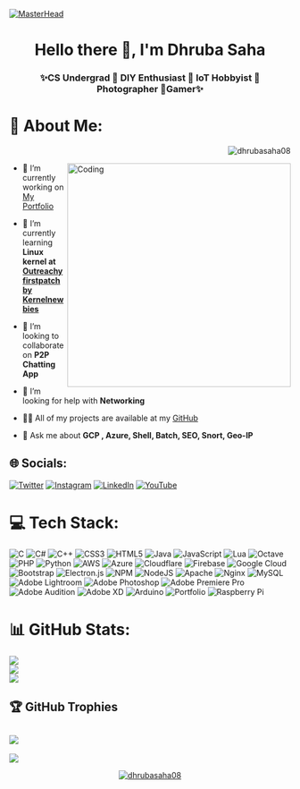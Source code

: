 [![MasterHead](https://visme.co/blog/wp-content/uploads/2019/10/animated-presentation-software-header.gif)]()

<h1 align="center"> Hello there 👋, I'm Dhruba Saha</h1>
<h3 align="center">✨CS Undergrad 🔹 DIY Enthusiast 🔹 IoT Hobbyist 🔹 Photographer 🔹Gamer✨</h3>

# 💫 About Me:
<p align="right">
    <img src="https://komarev.com/ghpvc/?username=dhrubasaha08&label=Profile%20views&color=0e75b6&style=flat"
        alt="dhrubasaha08" />
</p>
<img align="right" alt="Coding" width="400" src="https://miro.medium.com/max/680/0*7Q3yvSIv_t0ioJ-Z.gif" />

- 🔭 I’m currently working on [My Portfolio](https://dhrubasaha.social/)

- 🌱 I’m currently learning **Linux kernel at [Outreachyfirstpatch by
Kernelnewbies](https://kernelnewbies.org/Linux_Kernel_Newbies/)**

- 👯 I’m looking to collaborate on **P2P Chatting App**

- 🤔 I’m looking for help with **Networking**

- 👨‍💻 All of my projects are available at my [GitHub](https://github.com/dhrubasaha08/)

- 💬 Ask me about **GCP , Azure, Shell, Batch, SEO, Snort, Geo-IP**



## 🌐 Socials:
[![Twitter](https://img.shields.io/badge/Twitter-%231DA1F2.svg?logo=Twitter&logoColor=white)](https://twitter.com/dhrubasaha08)
[![Instagram](https://img.shields.io/badge/Instagram-%23E4405F.svg?logo=Instagram&logoColor=white)](https://instagram.com/dhrubasaha14)
[![LinkedIn](https://img.shields.io/badge/LinkedIn-%230077B5.svg?logo=linkedin&logoColor=white)](https://linkedin.com/in/dhruba-saha-416289202)
[![YouTube](https://img.shields.io/badge/YouTube-%23FF0000.svg?logo=YouTube&logoColor=white)](https://youtube.com/c/dhrubasaha08)



# 💻 Tech Stack:
![C](https://img.shields.io/badge/c-%2300599C.svg?style=for-the-badge&logo=c&logoColor=white)
![C#](https://img.shields.io/badge/c%23-%23239120.svg?style=for-the-badge&logo=c-sharp&logoColor=white)
![C++](https://img.shields.io/badge/c++-%2300599C.svg?style=for-the-badge&logo=c%2B%2B&logoColor=white)
![CSS3](https://img.shields.io/badge/css3-%231572B6.svg?style=for-the-badge&logo=css3&logoColor=white)
![HTML5](https://img.shields.io/badge/html5-%23E34F26.svg?style=for-the-badge&logo=html5&logoColor=white)
![Java](https://img.shields.io/badge/java-%23ED8B00.svg?style=for-the-badge&logo=java&logoColor=white)
![JavaScript](https://img.shields.io/badge/javascript-%23323330.svg?style=for-the-badge&logo=javascript&logoColor=%23F7DF1E)
![Lua](https://img.shields.io/badge/lua-%232C2D72.svg?style=for-the-badge&logo=lua&logoColor=white)
![Octave](https://img.shields.io/badge/OCTAVE-darkblue?style=for-the-badge&logo=octave&logoColor=fcd683)
![PHP](https://img.shields.io/badge/php-%23777BB4.svg?style=for-the-badge&logo=php&logoColor=white)
![Python](https://img.shields.io/badge/python-3670A0?style=for-the-badge&logo=python&logoColor=ffdd54)
![AWS](https://img.shields.io/badge/AWS-%23FF9900.svg?style=for-the-badge&logo=amazon-aws&logoColor=white)
![Azure](https://img.shields.io/badge/azure-%230072C6.svg?style=for-the-badge&logo=azure-devops&logoColor=white)
![Cloudflare](https://img.shields.io/badge/Cloudflare-F38020?style=for-the-badge&logo=Cloudflare&logoColor=white)
![Firebase](https://img.shields.io/badge/firebase-%23039BE5.svg?style=for-the-badge&logo=firebase) ![Google
Cloud](https://img.shields.io/badge/Google%20Cloud-%234285F4.svg?style=for-the-badge&logo=google-cloud&logoColor=white)
![Bootstrap](https://img.shields.io/badge/bootstrap-%23563D7C.svg?style=for-the-badge&logo=bootstrap&logoColor=white)
![Electron.js](https://img.shields.io/badge/Electron-191970?style=for-the-badge&logo=Electron&logoColor=white)
![NPM](https://img.shields.io/badge/NPM-%23000000.svg?style=for-the-badge&logo=npm&logoColor=white)
![NodeJS](https://img.shields.io/badge/node.js-6DA55F?style=for-the-badge&logo=node.js&logoColor=white)
![Apache](https://img.shields.io/badge/apache-%23D42029.svg?style=for-the-badge&logo=apache&logoColor=white)
![Nginx](https://img.shields.io/badge/nginx-%23009639.svg?style=for-the-badge&logo=nginx&logoColor=white)
![MySQL](https://img.shields.io/badge/mysql-%2300f.svg?style=for-the-badge&logo=mysql&logoColor=white) ![Adobe
Lightroom](https://img.shields.io/badge/Adobe%20Lightroom-31A8FF.svg?style=for-the-badge&logo=Adobe%20Lightroom&logoColor=white)
![Adobe
Photoshop](https://img.shields.io/badge/adobephotoshop-%2331A8FF.svg?style=for-the-badge&logo=adobephotoshop&logoColor=white)
![Adobe Premiere
Pro](https://img.shields.io/badge/Adobe%20Premiere%20Pro-9999FF.svg?style=for-the-badge&logo=Adobe%20Premiere%20Pro&logoColor=white)
![Adobe
Audition](https://img.shields.io/badge/Adobe%20Audition-9999FF.svg?style=for-the-badge&logo=Adobe%20Audition&logoColor=white)
![Adobe XD](https://img.shields.io/badge/Adobe%20XD-470137?style=for-the-badge&logo=Adobe%20XD&logoColor=#FF61F6)
![Arduino](https://img.shields.io/badge/-Arduino-00979D?style=for-the-badge&logo=Arduino&logoColor=white)
![Portfolio](https://img.shields.io/badge/Portfolio-%23000000.svg?style=for-the-badge&logo=firefox&logoColor=#FF7139)
![Raspberry Pi](https://img.shields.io/badge/-RaspberryPi-C51A4A?style=for-the-badge&logo=Raspberry-Pi)



# 📊 GitHub Stats:
![](https://github-readme-stats.vercel.app/api?username=dhrubasaha08&theme=dark&hide_border=false&include_all_commits=true&count_private=true)<br />
![](https://github-readme-streak-stats.herokuapp.com/?user=dhrubasaha08&theme=dark&hide_border=false)<br />
![](https://github-readme-stats.vercel.app/api/top-langs/?username=dhrubasaha08&theme=dark&hide_border=false&include_all_commits=true&count_private=true&layout=compact)



## 🏆 GitHub Trophies
![](https://github-profile-trophy.vercel.app/?username=dhrubasaha08&theme=radical&no-frame=false&no-bg=false&margin-w=4)
---
[![](https://visitcount.itsvg.in/api?id=dhrubasaha08&icon=0&color=0)](https://visitcount.itsvg.in)
<p align="center">
    <a href="https://twitter.com/dhrubasaha08" target="blank">
        <img src="https://img.shields.io/twitter/follow/dhrubasaha08?logo=twitter&style=for-the-badge"
            alt="dhrubasaha08" />
    </a>
</p>
